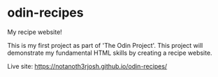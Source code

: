 # odin-recipes
My recipe website!

This is my first project as part of 'The Odin Project'. This project will 
demonstrate my fundamental HTML skills by creating a recipe website. 

Live site: https://notanoth3rjosh.github.io/odin-recipes/